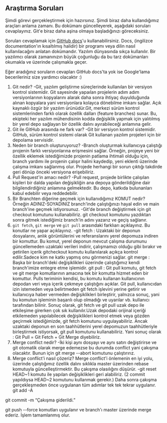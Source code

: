 ## Araştırma Soruları

Şimdi görevi gerçekleştirmek için hazırsınız. Şimdi biraz daha kullandığımız araçları anlama zamanı. Bu dokümanı güncelleyerek, aşağıdaki soruları cevaplayınız. Git'e biraz daha aşina olmaya başladığınızı göreceksiniz. 

Soruları cevaplamak için [GitHub docs](https://docs.github.com/en)'u kullanabilirsiniz. Docs, (ingilizce documentation'ın kısaltılmış halidir) bir programı veya dilin nasıl kullanılacağını anlatan dokümandır. Yazılım dünyasında sıkça kullanılır. Bir yazılımcı olarak zamanınızın büyük çoğunluğu da bu tarz dokümanları okumakla ve üzerinde çalışmakla geçer.

Eğer aradığınız soruların cevapları GitHub docs'ta yok ise Google'lama becerileriniz size yardımcı olacaktır :)

1. Git nedir?
-Git, yazılım geliştirme süreçlerinde kullanılan bir versiyon kontrol sistemidir. Git sayesinde yapaılan projelerin adım adım versiyonlarının kopyalarını alarak daha sonra ihtiyaç duyulduğunda alınan kopyalara yani versiyonlara kolayca dönebilme imkanı sağlar.
Açık kaynaklı özgür bir yazılım ürünüdür.Git,  merkezi sürüm kontrol sistemlerinden farklı olarak özellik dalları (feature branches) sunar. Bu, ekipteki her yazılım mühendisinin kodda değişiklik yapmak için yalıtılmış bir yerel depo sağlayan bir özellik dalını ayırabileceği anlamına gelir.
2. Git ile GitHub arasında ne fark var?
-Git bir versiyon kontrol sistemidir. GitHub, sürüm kontrol sistemi olarak Git kullanan yazılım projeleri için bir depolama servisidir. 
3. Neden bir branch oluşturuyoruz? 
-Branch oluşturmak kullanıcıya çalıştığı projenin farklı versiyonlarına erişmesini sağlar. Örneğin, projeye yeni bir özellik eklemek istediğimizde projenin patlama ihtimali olduğu için, branch yardımı ile projenin çalışır halini kaydedip, yeni eklenti üzerinde çalışma imkanı sağlanmış olur. Projede herhangi bir sorun çıktığı takdirde geri dönüp önceki versiyona erişebiliriz. 
4. Pull Request'in amacı nedir?
-Pull request, projede birlikte çalışılan kişileri bir dalda yapılan değişikliğin ana depoya gönderildiğine dair bilgilendirdiğiniz anlamına gelmektedir. Bu depo, katkıda bulunanları kabul edebilir veya reddedebilir.
5. Bir Branchten diğerine geçmek için kullanıdığımız KOMUT nedir? Örneğin ADINIZ-SOYADINIZ branch'inde çalıştığınızı hayal edin ve main branch'ine geçmek istiyorsunuz.
-Git'de branch değiştirmek için git checkout komutunu kullanabiliriz. git checkout komutunu yazdıktan sonra gitmek istediğimiz branch'in adını yazarız ve geçiş sağlanır.
6. `git fetch`, `git merge` ve `git pull` arasındaki farklıarı açıklayınız. Bu konutlar ne yapar açıklayınız.
-git fetch : Uzaktaki bir deponun dosyalarını, anlık görüntülerini ve referanslarını yerel depomuza indiren bir komuttur. Bu komut, yerel deponun mevcut çalışma durumunu güncellemeden uzaktaki verileri indirir, çalışmamızı olduğu gibi bırakır ve getirilen içerik gitcheckout komutu kullanılarak açıkça kontrol edilir.Sadece kim ne katkı yapmış onu görmenizi sağlar. 
git merge : Başka bir branch'deki değişiklikleri üzerinde çalıştığımız kendi branch'imize entegre etme işlemidir. 
git pull : Git pull komutu, git fetch ve git merge komutlarının amacına tek bir komutta hizmet eden bir komuttur. Pulls teriminin kendisi, bu komutu kullanan kullanıcının depodan veri veya içerik çekmeye çalıştığını açıklar. Git pull, kullanıcıdan izin istemeden veya belirtmeden git fetch işlevini yerine getirir ve kullanıcıya haber vermeden değişiklikleri birleştirir, yalnızca sonuç, yani bu komutun işleminin başarılı olup olmadığı ve uyarılar vb. kullanıcı tarafından bilinir.
Sonuç olarak, git fetch ve git pull uzak depo ile etkileşime girerken çok sık kullanılır.Uzak depodaki orijinal içeriği etkilemeden yapılabilecek değişiklikleri kontrol etmek veya gözden geçirmek istediğimizde,  git fetch komutunu uygulayabiliriz.
Ancak uzaktaki deponun en son taahhütlerini yerel depomuzun taahhütleriyle birleştirmek istiyorsak, git pull komutunu kullanabiliriz.
Yani sonuç olarak : Git Pull = Git Fetch + Git Merge diyebiliriz.
7. Merge conflict nedir?
-İki kişi aynı dosyayı ve aynı satırı değiştirirse ve git otomatik olarak merge edemezse bu durumda conflict yani çakışma olacaktır.
Bunun için  git merge --abort komutunu çalıştırırız.
8. Merge conflict'i nasıl çözeriz?
Merge conflict'i önlemenin en iyi yolu,  üzerinde çalıştığımız özellik dalını sıklıkla master üzerinden rebase komutuyla güncelleştirmektir. Bu çakışma olasılığını düşürür.
-git reset HEAD~1 komutu ile yapılan değişiklikleri geri alabiliriz. (2 commit yapıldıysa HEAD~2 komutunu kullanmak gerekir.)
Daha sonra çakışma gerçekleşmeden önce uygulanan tüm adımlar tek tek tekrar uygulanır.
git add -A

git commit -m “Çakışma giderildi.”

git push --force 
komutları uygulanır ve branch'ı master üzerinde merge ederiz. İşlem tamamlanmış olur. 